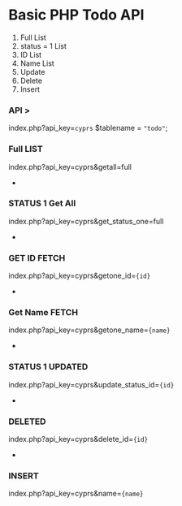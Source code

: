 # Basic PHP Todo API

1. Full List
2. status = 1 List
3. ID List
4. Name List
5. Update
6. Delete
7. Insert


### API >
index.php?api_key=`cyprs`
$tablename = `"todo"`;

### Full LIST
index.php?api_key=cyprs&getall=full

-

### STATUS 1 Get All
index.php?api_key=cyprs&get_status_one=full

-

### GET ID FETCH
index.php?api_key=cyprs&getone_id=`{id}`

-

### Get Name FETCH
index.php?api_key=cyprs&getone_name=`{name}`

-

### STATUS 1 UPDATED
index.php?api_key=cyprs&update_status_id=`{id}`

-

### DELETED
index.php?api_key=cyprs&delete_id=`{id}`

-

### INSERT
index.php?api_key=cyprs&name=`{name}`
